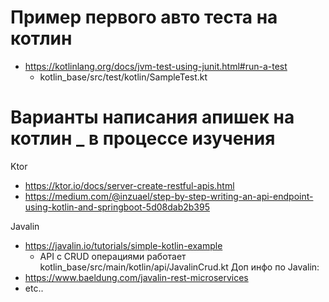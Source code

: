 # Пример первого авто теста на котлин
- https://kotlinlang.org/docs/jvm-test-using-junit.html#run-a-test
    - kotlin_base/src/test/kotlin/SampleTest.kt

# Варианты написания апишек на котлин _ в процессе изучения
Ktor
- https://ktor.io/docs/server-create-restful-apis.html
- https://medium.com/@inzuael/step-by-step-writing-an-api-endpoint-using-kotlin-and-springboot-5d08dab2b395

Javalin
- https://javalin.io/tutorials/simple-kotlin-example
    - API с CRUD операциями работает kotlin_base/src/main/kotlin/api/JavalinCrud.kt
Доп инфо по Javalin:
- https://www.baeldung.com/javalin-rest-microservices
- etc..